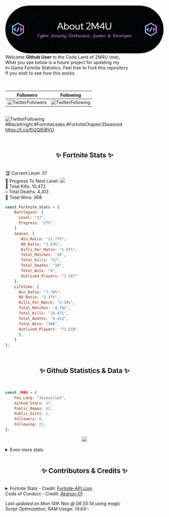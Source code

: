 
  ![Header](./src/github-banner.png)
  <br>
  Welcome **Github User** to the Code Land of 2M4U (me),<br>
  What you see below is a future project for updating my<br>
  In-Game Fortnite Statistics, Feel free to Fork this repository<br>
  If you wish to see how this works.
  <br><br>
  <br>
  
  | Followers  | Following |
  | ---------- |:---------:|
  | ![TwitterFollowers](https://img.shields.io/badge/Twitter%20Followers-81-blue)  | ![TwitterFollowing](https://img.shields.io/badge/Twitter%20Following-232-blue)  |


  <br>![TwitterFollowing](https://img.shields.io/badge/Latest%20Tweet--blue)<br>
  #BlackKnight #FortniteLeaks #FortniteChapter3Season4 https://t.co/fh2QlEiBVU
   
  <br><h2 align="center"> ✨ Fortnite Stats ✨</h2><br>
  🏆 Current Level: 37<br>
  🎉 Progress To Next Level: ![](https://geps.dev/progress/27)<br>
  🎯 Total Kills: 10,472<br>
  💀 Total Deaths: 4,413<br>
  👑 Total Wins: 368<br>

```js
const Fortnite_Stats = {
    Battlepass: {
      Level: "37",
      Progress: "27%",    
    }
    Season: { 
       Win_Ratio: "11.77%",
       KD_Ratio: "2.23%",
       Kills_Per_Match: "1.97%",
       Total_Matches: "34",
       Total_Kills: "67",
       Total_Deaths: "30",
       Total_Wins: "4",
       Outlived_Players: "1,547"
    },
    Lifetime: {
      Win_Ratio: "7.70%",
      KD_Ratio: "2.37%",
      Kills_Per_Match: "2.19%",
      Total_Matches: "4,781",
      Total_Kills: "10,472",
      Total_Deaths: "4,413",
      Total_Wins: "368",
      Outlived_Players: "71,510"
      },
    }
}; 
```


<br><h2 align="center"> ✨ Github Statistics & Data ✨</h2><br>

```js
const 2M4U = {
    Fav_Lang: "Javascript",
    Github_Stars: 37,
    Public_Repos: 61,
    Public_Gists: 1,
    Followers: 8,
    Following: 21,
}; 
```

<p align="center">
<img src="https://github-readme-streak-stats.herokuapp.com/?user=2M4U&theme=tokyonight">
</p>
<details>
  <summary>
      Even more stats
  </summary>
  <p align="center">
    <img src="https://github-profile-trophy.vercel.app/?username=2M4U&theme=dracula">
    <img src="https://github-readme-stats.vercel.app/api?username=2M4U&theme=tokyonight&count_private=true&show_icons=true&include_all_commits=true">
  </p>
</details>
<br><h2 align="center"> ✨ Contributors & Credits ✨</h2><br>
<details>
  <summary>
      Fortnite Stats - Credit: <a href="https://fortnite-api.com/?utm_source=github.com/2M4U/2M4U">Fortnite-API.com</a><br>
      Code of Conduct - Credit: <a href="https://github.com/Akshun-01">Akshun-01</a>
  </summary>
</details>

<!-- Last updated on Mon Nov 14 2022 06:55:14 GMT+0000 (Coordinated Universal Time) ;-;-->
<i>Last updated on  Mon 14th Nov @ 06:55:14 using magic<br>
Script Optimization; RAM Usage: 14.64</i>✨